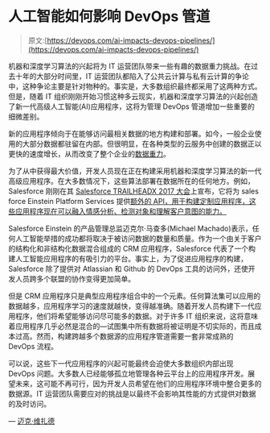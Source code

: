 # 人工智能如何影响 DevOps 管道

> 原文:[https://devops.com/ai-impacts-devops-pipelines/](https://devops.com/ai-impacts-devops-pipelines/)

机器和深度学习算法的兴起将为 IT 运营团队带来一些有趣的数据重力挑战。在过去十年的大部分时间里，IT 运营团队都陷入了公共云计算与私有云计算的争论中，这种争论主要是针对物种的。事实是，大多数组织最终都采用了这两种方式。但是，随着 IT 组织刚刚开始习惯这种多云现实，机器和深度学习算法的兴起创造了新一代高级人工智能(AI)应用程序，这将为管理 DevOps 管道增加一些重要的细微差别。

新的应用程序倾向于在能够访问最相关数据的地方构建和部署。如今，一般企业使用的大部分数据都驻留在内部。但很明显，在各种类型的云服务中创建的数据正以更快的速度增长，从而改变了整个企业的[数据重力](https://datagravity.org/)。

为了从中获得最大价值，开发人员现在正在构建采用机器和深度学习算法的新一代高级应用程序。在大多数情况下，这些算法部署在数据所在的任何地方。例如，Salesforce 刚刚在其 [Salesforce TRAILHEADX 2017 大会](https://developer.salesforce.com/trailheadx)上宣布，它将为 sales force Einstein Platform Services 提供[额外的 API，用于构建定制应用程序，这些应用程序现在可以融入情感分析、检测对象和理解客户意图的能力。](https://www.salesforce.com/company/news-press/press-releases/2017/06/170628.jsp)

Salesforce Einstein 的产品管理总监迈克尔·马查多(Michael Machado)表示，任何人工智能举措的成功都将取决于被访问数据的数量和质量。作为一个由关于客户的结构化和非结构化数据混合组成的 CRM 应用程序，Salesforce 代表了一个构建人工智能应用程序的有吸引力的平台。事实上，为了促进应用程序的构建，Salesforce 除了提供对 Atlassian 和 Github 的 DevOps 工具的访问外，还使开发人员跨多个联盟的协作变得更加简单。

但是 CRM 应用程序只是典型应用程序组合中的一个元素。任何算法集可以应用的数据越多，应用程序学习的速度就越快，变得越准确。随着开发人员构建下一代应用程序，他们将希望能够访问尽可能多的数据。对于许多 IT 组织来说，这将意味着应用程序几乎必然是混合的—试图集中所有数据将被证明是不切实际的，而且成本过高。然而，构建跨越多个数据源的应用程序管道需要一套非常成熟的 DevOps 流程。

可以说，这些下一代应用程序的兴起可能最终会迫使大多数组织内部出现 DevOps 问题。大多数人已经能够孤立地管理各种云平台上的应用程序开发。展望未来，这可能不再可行，因为开发人员希望在他们的应用程序环境中整合更多的数据源。IT 运营团队需要应对的挑战是以最终不会影响其性能的方式提供对数据的及时访问。

— [迈克·维扎德](https://devops.com/author/mike-vizard/)
